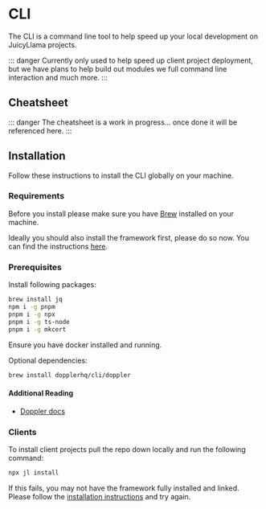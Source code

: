 # CLI

The CLI is a command line tool to help speed up your local development on JuicyLlama projects.

::: danger
Currently only used to help speed up client project deployment, but we have plans to help build out modules we full command line interaction and much more.
:::

## Cheatsheet

::: danger
The cheatsheet is a work in progress... once done it will be referenced here.
:::

## Installation

Follow these instructions to install the CLI globally on your machine.

### Requirements

Before you install please make sure you have [Brew](https://docs.brew.sh/Installation) installed on your machine.

Ideally you should also install the framework first, please do so now. You can find the instructions [here](/#Installation).

### Prerequisites

Install following packages:

```bash
brew install jq
npm i -g pnpm 
pnpm i -g npx
pnpm i -g ts-node
pnpm i -g mkcert
```

Ensure you have docker installed and running. 

Optional dependencies:

```bash
brew install dopplerhq/cli/doppler
```

#### Additional Reading

- [Doppler docs](https://docs.doppler.com/docs/install-cli)

### Clients

To install client projects pull the repo down locally and run the following command:

```bash
npx jl install
```

If this fails, you may not have the framework fully installed and linked. Please follow the [installation instructions](/#Installation) and try again.
